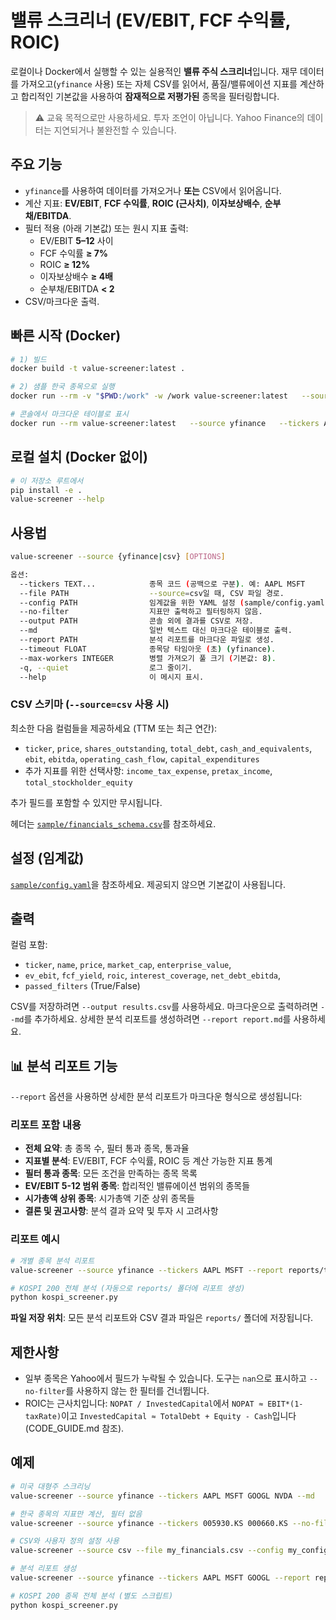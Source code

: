# 밸류 스크리너 (EV/EBIT, FCF 수익률, ROIC)

로컬이나 Docker에서 실행할 수 있는 실용적인 **밸류 주식 스크리너**입니다. 재무 데이터를 가져오고(`yfinance` 사용) 또는 자체 CSV를 읽어서, 품질/밸류에이션 지표를 계산하고 합리적인 기본값을 사용하여 **잠재적으로 저평가된** 종목을 필터링합니다.

> ⚠️ 교육 목적으로만 사용하세요. 투자 조언이 아닙니다. Yahoo Finance의 데이터는 지연되거나 불완전할 수 있습니다.

## 주요 기능
- `yfinance`를 사용하여 데이터를 가져오거나 **또는** CSV에서 읽어옵니다.
- 계산 지표: **EV/EBIT**, **FCF 수익률**, **ROIC (근사치)**, **이자보상배수**, **순부채/EBITDA**.
- 필터 적용 (아래 기본값) 또는 원시 지표 출력:
  - EV/EBIT **5–12** 사이
  - FCF 수익률 **≥ 7%**
  - ROIC **≥ 12%**
  - 이자보상배수 **≥ 4배**
  - 순부채/EBITDA **< 2**
- CSV/마크다운 출력.

## 빠른 시작 (Docker)
```bash
# 1) 빌드
docker build -t value-screener:latest .

# 2) 샘플 한국 종목으로 실행
docker run --rm -v "$PWD:/work" -w /work value-screener:latest   --source yfinance   --tickers 005930.KS 000660.KS 035420.KS   --output results.csv

# 콘솔에서 마크다운 테이블로 표시
docker run --rm value-screener:latest   --source yfinance   --tickers AAPL MSFT GOOGL   --md
```

## 로컬 설치 (Docker 없이)
```bash
# 이 저장소 루트에서
pip install -e .
value-screener --help
```

## 사용법
```bash
value-screener --source {yfinance|csv} [OPTIONS]

옵션:
  --tickers TEXT...            종목 코드 (공백으로 구분). 예: AAPL MSFT
  --file PATH                  --source=csv일 때, CSV 파일 경로.
  --config PATH                임계값을 위한 YAML 설정 (sample/config.yaml 참조).
  --no-filter                  지표만 출력하고 필터링하지 않음.
  --output PATH                콘솔 외에 결과를 CSV로 저장.
  --md                         일반 텍스트 대신 마크다운 테이블로 출력.
  --report PATH                분석 리포트를 마크다운 파일로 생성.
  --timeout FLOAT              종목당 타임아웃 (초) (yfinance).
  --max-workers INTEGER        병렬 가져오기 풀 크기 (기본값: 8).
  -q, --quiet                  로그 줄이기.
  --help                       이 메시지 표시.
```

### CSV 스키마 (`--source=csv` 사용 시)
최소한 다음 컬럼들을 제공하세요 (TTM 또는 최근 연간):
- `ticker`, `price`, `shares_outstanding`, `total_debt`, `cash_and_equivalents`, `ebit`, `ebitda`, `operating_cash_flow`, `capital_expenditures`
- 추가 지표를 위한 선택사항: `income_tax_expense`, `pretax_income`, `total_stockholder_equity`

추가 필드를 포함할 수 있지만 무시됩니다.

헤더는 [`sample/financials_schema.csv`](sample/financials_schema.csv)를 참조하세요.

## 설정 (임계값)
[`sample/config.yaml`](sample/config.yaml)을 참조하세요. 제공되지 않으면 기본값이 사용됩니다.

## 출력
컬럼 포함:
- `ticker`, `name`, `price`, `market_cap`, `enterprise_value`,
- `ev_ebit`, `fcf_yield`, `roic`, `interest_coverage`, `net_debt_ebitda`,
- `passed_filters` (True/False)

CSV를 저장하려면 `--output results.csv`를 사용하세요. 마크다운으로 출력하려면 `--md`를 추가하세요. 상세한 분석 리포트를 생성하려면 `--report report.md`를 사용하세요.

## 📊 분석 리포트 기능

`--report` 옵션을 사용하면 상세한 분석 리포트가 마크다운 형식으로 생성됩니다:

### 리포트 포함 내용
- **전체 요약**: 총 종목 수, 필터 통과 종목, 통과율
- **지표별 분석**: EV/EBIT, FCF 수익률, ROIC 등 계산 가능한 지표 통계
- **필터 통과 종목**: 모든 조건을 만족하는 종목 목록
- **EV/EBIT 5-12 범위 종목**: 합리적인 밸류에이션 범위의 종목들
- **시가총액 상위 종목**: 시가총액 기준 상위 종목들
- **결론 및 권고사항**: 분석 결과 요약 및 투자 시 고려사항

### 리포트 예시
```bash
# 개별 종목 분석 리포트
value-screener --source yfinance --tickers AAPL MSFT --report reports/tech_analysis.md

# KOSPI 200 전체 분석 (자동으로 reports/ 폴더에 리포트 생성)
python kospi_screener.py
```

**파일 저장 위치**: 모든 분석 리포트와 CSV 결과 파일은 `reports/` 폴더에 저장됩니다.

## 제한사항
- 일부 종목은 Yahoo에서 필드가 누락될 수 있습니다. 도구는 `nan`으로 표시하고 `--no-filter`를 사용하지 않는 한 필터를 건너뜁니다.
- ROIC는 근사치입니다: `NOPAT / InvestedCapital`에서 `NOPAT ≈ EBIT*(1-taxRate)`이고 `InvestedCapital ≈ TotalDebt + Equity - Cash`입니다 (CODE_GUIDE.md 참조).

## 예제
```bash
# 미국 대형주 스크리닝
value-screener --source yfinance --tickers AAPL MSFT GOOGL NVDA --md

# 한국 종목의 지표만 계산, 필터 없음
value-screener --source yfinance --tickers 005930.KS 000660.KS --no-filter --md

# CSV와 사용자 정의 설정 사용
value-screener --source csv --file my_financials.csv --config my_config.yaml --output reports/picked.csv

# 분석 리포트 생성
value-screener --source yfinance --tickers AAPL MSFT GOOGL --report reports/analysis_report.md

# KOSPI 200 종목 전체 분석 (별도 스크립트)
python kospi_screener.py
```
